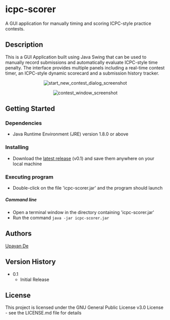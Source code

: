 # icpc-scorer

A GUI application for manually timing and scoring ICPC-style practice contests.


## Description

This is a GUI Application built using Java Swing that can be used to manually record submissions and automatically evaluate ICPC-style time penalty. The interface provides multiple panels including a real-time contest timer, an ICPC-style dynamic scorecard and a submission history tracker.

<p align = "center">
    <img src = "https://github.com/de-upayan/icpc-scorer/assets/96875426/8927f99e-2d81-4b68-a097-570ffa0e9bfc" alt = "start_new_contest_dialog_screenshot">
</p>

<p align = "center">
    <img src = "https://github.com/de-upayan/icpc-scorer/assets/96875426/709e9dbc-fd62-4944-8ebf-16d7ff251da5" alt = "contest_window_screenshot">
</p>


## Getting Started

### Dependencies

* Java Runtime Environment (JRE) version 1.8.0 or above

### Installing

* Download the [latest release](https://github.com/de-upayan/icpc-scorer/releases/tag/v0.1) (v0.1) and save them anywhere on your local machine

### Executing program

* Double-click on the file 'icpc-scorer.jar' and the program should launch

##### Command line

* Open a terminal window in the directory containing 'icpc-scorer.jar'
* Run the command `java -jar icpc-scorer.jar`


## Authors

[Upayan De](https://upayande.ml/)


## Version History

* 0.1
    * Initial Release

## License

This project is licensed under the GNU General Public License v3.0 License - see the LICENSE.md file for details
